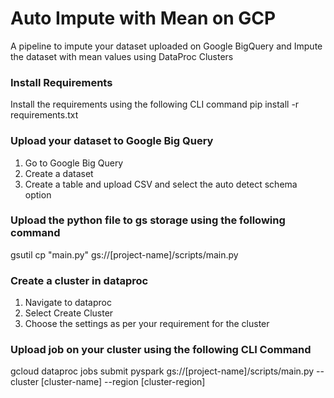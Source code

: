 # Auto Impute with Mean on GCP
A pipeline to impute your dataset uploaded on Google BigQuery and Impute the dataset with mean values using DataProc Clusters

### Install Requirements
Install the requirements using the following CLI command
pip install -r requirements.txt

### Upload your dataset to Google Big Query
1. Go to Google Big Query
2. Create a dataset
3. Create a table and upload CSV and select the auto detect schema option

### Upload the python file to gs storage using the following command
gsutil cp "main.py" gs://[project-name]/scripts/main.py 

### Create a cluster in dataproc
1. Navigate to dataproc
2. Select Create Cluster
3. Choose the settings as per your requirement for the cluster

### Upload job on your cluster using the following CLI Command
gcloud dataproc jobs submit pyspark gs://[project-name]/scripts/main.py --cluster [cluster-name] --region [cluster-region]
